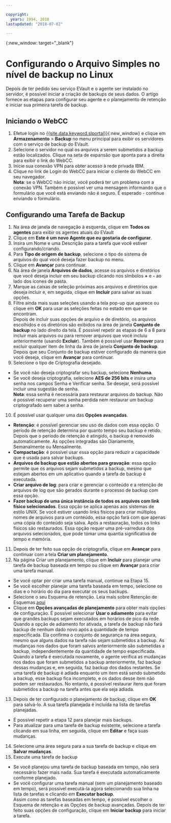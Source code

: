 ```yaml
---

copyright:
  years: 1994, 2018
lastupdated: "2018-07-02"

---
```

{:new_window: target="_blank"}

# Configurando o Arquivo Simples no nível de backup no Linux

Depois de ter pedido seu serviço EVault e o agente ser instalado no servidor, é possível iniciar a criação de backups de seus dados. O artigo fornece as etapas para configurar seu agente
e o planejamento de retenção e iniciar sua primeira tarefa de backup.

## Iniciando o WebCC

1. Efetue login no [{{site.data.keyword.slportal}}](https://control.softlayer.com/){:new_window} e clique em **Armazenamento** > **Backup** no menu principal para exibir os servidores com o serviço de backup do EVault. 
2. Selecione o servidor no qual os arquivos a serem submetidos a backup estão localizados. Clique na seta de expansão que aponta para a direita para exibir o link do WebCC.
3. Inicie sua conexão VPN para obter acesso à rede privada IBM.
4. Clique no link de Login do WebCC para iniciar o cliente do WebCC em seu navegador.<br/>
  **Nota**: se o WebCC não iniciar, você poderá ter um problema com a conexão VPN. Também é possível ver uma mensagem informando que o formulário que você está enviando não é seguro. É esperado - continue enviando o formulário.
  
## Configurando uma Tarefa de Backup

1. Na área de janela de navegação à esquerda, clique em **Todos os agentes** para
exibir os agentes atuais do EVault
2. Clique em **Este é um novo Agente que eu gostaria de configurar**.
3. Insira um Nome e uma Descrição para a tarefa que você estiver configurando/criando.
4. Para **Tipo de origem de backup**, selecione o tipo de sistema de arquivos do qual você deseja fazer backup no menu.
5. Clique em **Avançar** para continuar. 
6. Na área de janela **Arquivos de dados**, acesse os arquivos e diretórios que você deseja incluir em seu backup clicando nos símbolos **+** e **-** ao lado dos ícones de pasta.
7. Marque as caixas de seleção próximas aos arquivos e diretórios que deseja incluir e, em seguida, clique em **Incluir** para salvar as suas opções.
8. Filtre ainda mais suas seleções usando a tela pop-up que aparece ou clique em **OK** para usar as seleções feitas no estado em que se encontram. <br /> Depois de incluir suas opções de arquivo e de diretório, os arquivos escolhidos e os diretórios são exibidos na área de janela **Conjunto de backup** no lado direito da tela. É possível repetir as etapas de 6 a 8 para incluir mais arquivos ou para remover arquivos que você incluiu anteriormente (usando **Excluir**). Também é possível usar **Remover** para excluir qualquer
item de linha da área de janela **Conjunto de backup**. Depois que seu Conjunto de backup estiver configurado da maneira que você deseja, clique em **Avançar** para continuar.
9. Selecione o tipo de Criptografia desejado. 
  - Se você não deseja criptografar seu backup, selecione **Nenhuma**.
  - Se você deseja criptografia, selecione **AES de 256 bits** e insira uma senha
nos campos Senha e Verificar senha. Se desejar, será possível incluir uma sugestão de senha. <br/> **Nota**: essa senha é necessária para restaurar arquivos do backup. Não é possível
recuperar uma senha perdida nem restaurar um backup criptografado sem saber a senha.
10. É possível usar qualquer uma das **Opções avançadas**.
  - **Retenção**: é possível gerenciar seu uso de dados com essa opção. O período de retenção determina por quanto tempo seu backup é retido. Depois que o período de retenção é atingido, o backup é removido automaticamente. As opções integradas são Diariamente, Semanalmente ou Mensalmente.
  - **Compactação**: é possível usar essa opção para reduzir a capacidade que é usada para salvar backups. 
  - **Arquivos de backup que estão abertos para gravação**: essa opção permite que os arquivos sejam submetidos a backup, mesmo que estejam abertos em um aplicativo quando a tarefa de backup é executada.
  - **Criar arquivo de log**: para criar e gerenciar o conteúdo e a retenção de arquivos de log que são gerados durante o processo de backup com essa opção. 
  - **Fazer backup de uma única instância de todos os arquivos com link físico selecionados**. Essa opção se aplica apenas aos sistemas de estilo UNIX. Se você estiver usando links físicos para criar
múltiplos nomes de arquivos para um conteúdo, essa opção fará com que apenas uma cópia do conteúdo seja salva. Após a restauração, todos os links físicos são restaurados. Essa opção requer uma pré-varredura
dos arquivos selecionados, que pode tomar uma quantia significativa de tempo e memória.
11. Depois de ter feito sua opção de criptografia, clique em **Avançar** para continuar com a tela **Criar um planejamento**.
12. Na página Criar um planejamento, clique em **Incluir** para planejar uma tarefa de backup baseada em tempo ou clique em **Avançar** para criar uma tarefa manual.
  - Se você optar por criar uma tarefa manual, continue na Etapa 15.
  - Se você escolher planejar uma tarefa baseada em tempo, selecione os dias e o horário do dia para executar os seus backups.
  - Selecione o seu Esquema de retenção. Leia mais sobre Retenção de Esquemas [aqui](evault-backup-faq.html)
  - Clique em **Opções avançadas de planejamento** para obter mais opções de configuração. É possível selecionar **Usar o adiamento** para evitar que grandes backups sejam executados em horários de pico da rede. Quando a opção de adiamento for ativada, a tarefa de backup não fará backup de nenhum dado novo após a quantidade de tempo especificada. Ela confirma o conjunto de segurança na área segura, mesmo que alguns dados na tarefa não sejam submetidos a backup. As mudanças nos dados que foram salvos anteriormente são submetidas a backup, independentemente da quantidade de tempo especificada. <br/> Quando a tarefa é executada novamente, o agente verifica as mudanças nos dados que foram
submetidos a backup anteriormente, faz backup dessas mudanças e, em seguida, faz backup dos dados
restantes. Se uma tarefa de backup é adiada enquanto um item está sendo submetido a backup, esse backup fica incompleto, e os dados desse item não podem ser restaurados. No entanto, é possível restaurar itens que foram submetidos a backup na tarefa antes que ela seja adiada.
13. Depois de ter configurado o planejamento de backup, clique em **OK** para salvá-lo. A sua tarefa planejada é incluída na lista de tarefas planejadas. 
  - É possível repetir a etapa 12 para planejar mais backups. 
  - Para atualizar para uma tarefa de backup existente, selecione a tarefa clicando em sua linha, em seguida, clique em **Editar** e faça suas mudanças.
14. Selecione uma área segura para a sua tarefa de backup e clique em **Salvar mudanças**.
15. Execute uma tarefa de backup
  - Se você planejou uma tarefa de backup baseada em tempo, não será necessário fazer mais nada. Sua tarefa é executada automaticamente conforme planejado.
  - Se você configurar uma tarefa manual (sem um planejamento baseado em tempo), será possível executá-la agora selecionando sua linha na lista de tarefas e clicando em **Executar backup**. <br/> Assim como as tarefas baseadas em tempo, é possível escolher o Esquema de retenção e as Opções de backup
avançadas. Depois de ter feito suas opções de configuração, clique em **Iniciar backup** para iniciar a tarefa.
